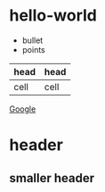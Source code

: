 # hello-world

- bullet
- points



| head | head |
| ---- | ---- |
| cell | cell |


[Google](google.com)

# header
## smaller header